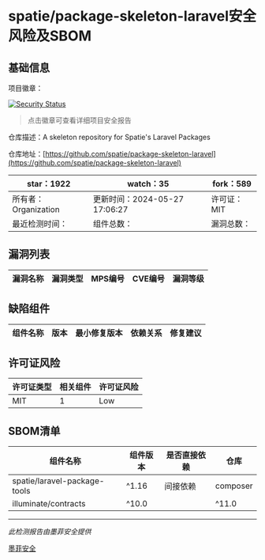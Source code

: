 # spatie/package-skeleton-laravel安全风险及SBOM

## 基础信息

项目徽章：

[![Security Status](https://www.murphysec.com/platform3/v31/badge/1795172647328415744.svg)](https://www.murphysec.com/console/report/1779594547353845760/1795172647328415744)

> 点击徽章可查看详细项目安全报告

仓库描述：A skeleton repository for Spatie's Laravel Packages

仓库地址：[https://github.com/spatie/package-skeleton-laravel](https://github.com/spatie/package-skeleton-laravel)

| star：1922 | watch：35 | fork：589 |
| ----------- | -------------- | ------------ |
| 所有者：Organization | 更新时间：2024-05-27 17:06:27 | 许可证：MIT |
| 最近检测时间： | 组件总数： | 漏洞总数： |




## 漏洞列表

| 漏洞名称 | 漏洞类型 | MPS编号 | CVE编号 | 漏洞等级 |
| ------- | ------ | ------- | ------ | ----- |





## 缺陷组件

| 组件名称 | 版本 | 最小修复版本 | 依赖关系 | 修复建议 |
| -------- | ---- | ------------ | -------- | -------- |





## 许可证风险

| 许可证类型 | 相关组件 | 许可证风险 |
| ---------- | -------- | ---------- |
|MIT|1|Low|




## SBOM清单

| 组件名称 | 组件版本 | 是否直接依赖 | 仓库 |
| -------- | -------- | ------------ | ---- |
|spatie/laravel-package-tools|^1.16|间接依赖|composer|
|illuminate/contracts|^10.0||^11.0|间接依赖|composer|


------

*此检测报告由墨菲安全提供*

[墨菲安全](www.murphysec.com)